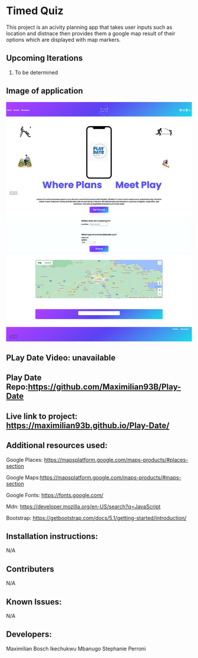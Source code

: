 # Timed Quiz

This project is an acivity planning app that takes user inputs such as location and distnace then provides them a google map result of their options which are displayed with map markers.

## Upcoming Iterations

1. To be determined

## Image of application

<img src="assets/images/playdate.png">

## PLay Date Video: unavailable

## Play Date Repo:https://github.com/Maximilian93B/Play-Date

## Live link to project: https://maximilian93b.github.io/Play-Date/

## Additional resources used:

Google Places: https://mapsplatform.google.com/maps-products/#places-section

Google Maps:https://mapsplatform.google.com/maps-products/#maps-section

Google Fonts: https://fonts.google.com/

Mdn: https://developer.mozilla.org/en-US/search?q=JavaScript

Bootstrap: https://getbootstrap.com/docs/5.1/getting-started/introduction/

## Installation instructions:

N/A

## Contributers

N/A

## Known Issues:

N/A

## Developers:

Maximilian Bosch
Ikechukwu Mbanugo
Stephanie Perroni
